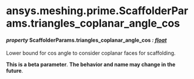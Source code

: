 # ansys.meshing.prime.ScaffolderParams.triangles_coplanar_angle_cos

<a id="ansys.meshing.prime.ScaffolderParams.triangles_coplanar_angle_cos"></a>

#### *property* ScaffolderParams.triangles_coplanar_angle_cos *: [float](https://docs.python.org/3.11/library/functions.html#float)*

Lower bound for cos angle to consider coplanar faces for scaffolding.

**This is a beta parameter**. **The behavior and name may change in the future**.

<!-- !! processed by numpydoc !! -->

